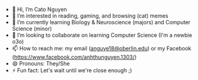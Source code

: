 - 👋 Hi, I’m Cato Nguyen
- 👀 I’m interested in reading, gaming, and browsing (cat) memes
- 🌱 I’m currently learning Biology & Neuroscience (majors) and Computer Science (minor)
- 💞️ I’m looking to collaborate on learning Computer Science (I'm a newbie o3o)
- 📫 How to reach me: my email (anguye18@oberlin.edu) or my Facebook (https://www.facebook.com/anhthunguyen.1303/)
- 😄 Pronouns: They/She
- ⚡ Fun fact: Let's wait until we're close enough ;)

<!---
CatoNguyen/CatoNguyen is a ✨ special ✨ repository because its `README.md` (this file) appears on your GitHub profile.
You can click the Preview link to take a look at your changes.
--->
